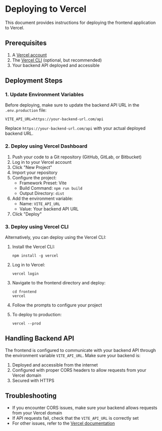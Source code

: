 # Deploying to Vercel

This document provides instructions for deploying the frontend application to Vercel.

## Prerequisites

1. A [Vercel account](https://vercel.com/signup)
2. The [Vercel CLI](https://vercel.com/docs/cli) (optional, but recommended)
3. Your backend API deployed and accessible

## Deployment Steps

### 1. Update Environment Variables

Before deploying, make sure to update the backend API URL in the `.env.production` file:

```
VITE_API_URL=https://your-backend-url.com/api
```

Replace `https://your-backend-url.com/api` with your actual deployed backend URL.

### 2. Deploy using Vercel Dashboard

1. Push your code to a Git repository (GitHub, GitLab, or Bitbucket)
2. Log in to your Vercel account
3. Click "New Project"
4. Import your repository
5. Configure the project:
   - Framework Preset: Vite
   - Build Command: `npm run build`
   - Output Directory: `dist`
6. Add the environment variable:
   - Name: `VITE_API_URL`
   - Value: Your backend API URL
7. Click "Deploy"

### 3. Deploy using Vercel CLI

Alternatively, you can deploy using the Vercel CLI:

1. Install the Vercel CLI:
   ```
   npm install -g vercel
   ```

2. Log in to Vercel:
   ```
   vercel login
   ```

3. Navigate to the frontend directory and deploy:
   ```
   cd frontend
   vercel
   ```

4. Follow the prompts to configure your project
5. To deploy to production:
   ```
   vercel --prod
   ```

## Handling Backend API

The frontend is configured to communicate with your backend API through the environment variable `VITE_API_URL`. Make sure your backend is:

1. Deployed and accessible from the internet
2. Configured with proper CORS headers to allow requests from your Vercel domain
3. Secured with HTTPS

## Troubleshooting

- If you encounter CORS issues, make sure your backend allows requests from your Vercel domain
- If API requests fail, check that the `VITE_API_URL` is correctly set
- For other issues, refer to the [Vercel documentation](https://vercel.com/docs) 